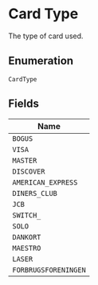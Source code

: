 
# Card Type

The type of card used.

## Enumeration

`CardType`

## Fields

| Name |
|  --- |
| `BOGUS` |
| `VISA` |
| `MASTER` |
| `DISCOVER` |
| `AMERICAN_EXPRESS` |
| `DINERS_CLUB` |
| `JCB` |
| `SWITCH_` |
| `SOLO` |
| `DANKORT` |
| `MAESTRO` |
| `LASER` |
| `FORBRUGSFORENINGEN` |

